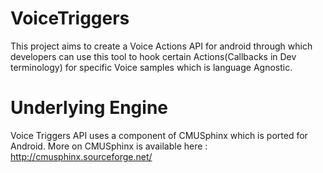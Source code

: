 # VoiceTriggers
This project aims to create a Voice Actions API for android through which developers can use this tool to hook certain Actions(Callbacks in Dev terminology) for specific Voice samples which is language Agnostic. 

# Underlying Engine
Voice Triggers API uses a component of CMUSphinx which is ported for Android. More on CMUSphinx is available here : http://cmusphinx.sourceforge.net/


